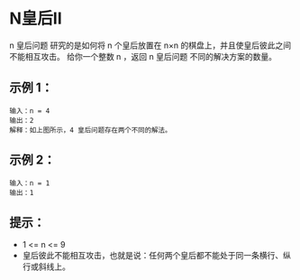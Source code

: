 # N皇后II

n 皇后问题 研究的是如何将 n 个皇后放置在 n×n 的棋盘上，并且使皇后彼此之间不能相互攻击。
给你一个整数 n ，返回 n 皇后问题 不同的解决方案的数量。

## 示例 1：
```
输入：n = 4
输出：2
解释：如上图所示，4 皇后问题存在两个不同的解法。
```

## 示例 2：
```
输入：n = 1
输出：1
```

## 提示：
- 1 <= n <= 9
- 皇后彼此不能相互攻击，也就是说：任何两个皇后都不能处于同一条横行、纵行或斜线上。
